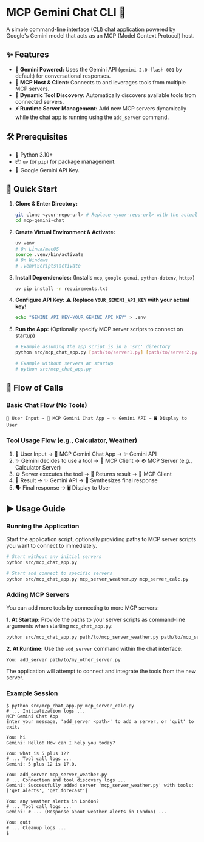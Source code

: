 # MCP Gemini Chat CLI 💬

A simple command-line interface (CLI) chat application powered by Google's Gemini model that acts as an MCP (Model Context Protocol) host.

## ✨ Features

* **🤖 Gemini Powered:** Uses the Gemini API (`gemini-2.0-flash-001` by default) for conversational responses.
* **🔌 MCP Host & Client:** Connects to and leverages tools from multiple MCP servers.
* **🔎 Dynamic Tool Discovery:** Automatically discovers available tools from connected servers.
* **⚡ Runtime Server Management:** Add new MCP servers dynamically while the chat app is running using the `add_server` command.

## 🛠️ Prerequisites

* 🐍 Python 3.10+
* 📦 `uv` (or `pip`) for package management.
* 🔑 Google Gemini API Key.

## 🚀 Quick Start

1.  **Clone & Enter Directory:**
    ```bash
    git clone <your-repo-url> # Replace <your-repo-url> with the actual repo URL
    cd mcp-gemini-chat
    ```

2.  **Create Virtual Environment & Activate:**
    ```bash
    uv venv
    # On Linux/macOS
    source .venv/bin/activate
    # On Windows
    # .venv\Scripts\activate
    ```

3.  **Install Dependencies:**
    (Installs `mcp`, `google-genai`, `python-dotenv`, `httpx`)
    ```bash
    uv pip install -r requirements.txt
    ```

4.  **Configure API Key:** ⚠️ **Replace `YOUR_GEMINI_API_KEY` with your actual key!**
    ```bash
    echo "GEMINI_API_KEY=YOUR_GEMINI_API_KEY" > .env
    ```

5.  **Run the App:** (Optionally specify MCP server scripts to connect on startup)
    ```bash
    # Example assuming the app script is in a 'src' directory
    python src/mcp_chat_app.py [path/to/server1.py] [path/to/server2.py]

    # Example without servers at startup
    # python src/mcp_chat_app.py
    ```

## 🌊 Flow of Calls

### Basic Chat Flow (No Tools)
```
👤 User Input → 🤖 MCP Gemini Chat App → ✨ Gemini API → 🖥️ Display to User
```

### Tool Usage Flow (e.g., Calculator, Weather)
1.  👤 User Input → 🤖 MCP Gemini Chat App → ✨ Gemini API
2.  ✨ Gemini decides to use a tool → 🔌 MCP Client → ⚙️ MCP Server (e.g., Calculator Server)
3.  ⚙️ Server executes the tool → 📄 Returns result → 🔌 MCP Client
4.  📄 Result → ✨ Gemini API → 🤔 Synthesizes final response
5.  🗣️ Final response → 🖥️ Display to User

## ▶️ Usage Guide

### Running the Application

Start the application script, optionally providing paths to MCP server scripts you want to connect to immediately.

```bash
# Start without any initial servers
python src/mcp_chat_app.py

# Start and connect to specific servers
python src/mcp_chat_app.py mcp_server_weather.py mcp_server_calc.py
```

### Adding MCP Servers

You can add more tools by connecting to more MCP servers:

**1. At Startup:**
Provide the paths to your server scripts as command-line arguments when starting `mcp_chat_app.py`:
```bash
python src/mcp_chat_app.py path/to/mcp_server_weather.py path/to/mcp_server_calc.py
```

**2. At Runtime:**
Use the `add_server` command within the chat interface:
```text
You: add_server path/to/my_other_server.py
```
The application will attempt to connect and integrate the tools from the new server.

### Example Session

```text
$ python src/mcp_chat_app.py mcp_server_calc.py
# ... Initialization logs ...
MCP Gemini Chat App
Enter your message, 'add_server <path>' to add a server, or 'quit' to exit.

You: hi
Gemini: Hello! How can I help you today?

You: what is 5 plus 12?
# ... Tool call logs ...
Gemini: 5 plus 12 is 17.0.

You: add_server mcp_server_weather.py
# ... Connection and tool discovery logs ...
Gemini: Successfully added server 'mcp_server_weather.py' with tools: ['get_alerts', 'get_forecast']

You: any weather alerts in London?
# ... Tool call logs ...
Gemini: # ... (Response about weather alerts in London) ...

You: quit
# ... Cleanup logs ...
$

